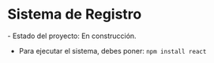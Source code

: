 <h1> Sistema de Registro </h1>
- Estado del proyecto: En construcción.

- Para ejecutar el sistema, debes poner:
  ```npm install react```
